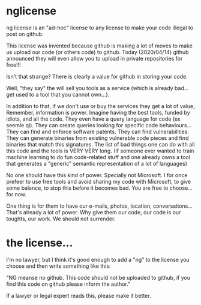 # nglicense
ng license is an "ad-hoc" license to any license to make your code illegal to post on github.

This license was invented because github is making a lot of moves to make us upload our code (or others code) to github. Today (2020/04/14) github announced they will even allow you to upload in private repositories for free!!! 

Isn't that strange? There is clearly a value for github in storing your code.

Well, "they say" the will sell you tools as a service (which is already bad... get used to a tool that you cannot own...).

In addition to that, if we don't use or buy the services they get a lot of value; Remember, information is power. Imagine having the best tools, funded by idiots, and all the code. They even have a query language for code (ex seemle ql). They can create queries looking for specific code behaviours... They can find and enforce software patents. They can find vulnerabilities. They can generate binaries from existing vulnerable code pieces and find binaries that match this signatures. The list of bad things one can do with all this code and the tools is VERY VERY long. (If someone ever wanted to train machine learning to do fun code-related stuff and one already owns a tool that generates a "generic" semantic representation of a lot of languages)


No one should have this kind of power. Specially not Microsoft. I for once prefeer to use free tools and avoid sharing my code with Microsoft, to give some balance, to stop this before it becomes bad. You are free to choose... for now.

One thing is for them to have our e-mails, photos, location, conversations... That's already a lot of power. Why give them our code, our code is our toughts, our work. We should not surrender.

# the license...

I'm no lawyer, but I think it's good enough to add a "ng" to the license you choose and then write something like this:

"NG meanse no github. This code should not be uploaded to github, if you find this code on github please inform the author."

If a lawyer or legal expert reads this, please make it better. 
